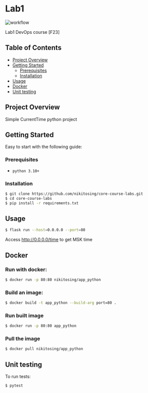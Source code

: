 # Lab1
![workflow](https://github.com/nikitosing/core-course-labs/actions/workflows/python.yml/badge.svg)

Lab1 DevOps course [F23]

## Table of Contents

- [Project Overview](#project-overview)
- [Getting Started](#getting-started)
  - [Prerequisites](#prerequisites)
  - [Installation](#installation)
- [Usage](#usage)
- [Docker](#docker)
- [Unit testing](#unit-testing)

## Project Overview

Simple CurrentTime python project

## Getting Started

Easy to start with the following guide:

### Prerequisites

- `python 3.10+`

### Installation

```bash
$ git clone https://github.com/nikitosing/core-course-labs.git
$ cd core-course-labs
$ pip install -r requirements.txt
```

## Usage

```bash
$ flask run --host=0.0.0.0 --port=80
```

Access http://0.0.0.0/time to get MSK time

## Docker

### Run with docker:

```bash
$ docker run -p 80:80 nikitosing/app_python
```

### Build an image:

```bash
$ docker build -t app_python --build-arg port=80 .
```

### Run built image

```bash
$ docker run -p 80:80 app_python
```

### Pull the image

```bash
$ docker pull nikitosing/app_python
```

## Unit testing

To run tests:

```bash
$ pytest
```
